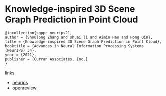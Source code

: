 # Knowledge-inspired 3D Scene Graph Prediction in Point Cloud

```
@incollection{sgppc_neurips21,
author = {Shoulong Zhang and shuai li and Aimin Hao and Hong Qin},
title = {Knowledge-inspired 3D Scene Graph Prediction in Point Cloud},
booktitle = {Advances in Neural Information Processing Systems (NeurIPS) 34},
year = {2021},
publisher = {Curran Associates, Inc.}
}
```

links
- [neurips](https://neurips.cc/Conferences/2021/ScheduleMultitrack?event=28155)
- [openreview](https://openreview.net/forum?id=OLyhLK2eQP)
